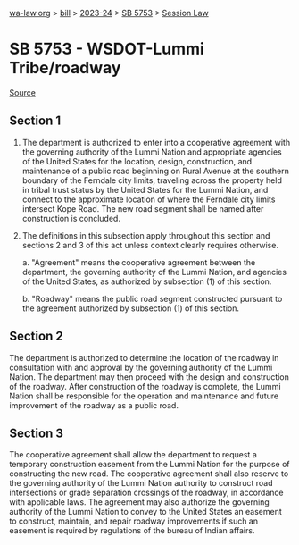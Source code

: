 [wa-law.org](/) > [bill](/bill/) > [2023-24](/bill/2023-24/) > [SB 5753](/bill/2023-24/sb/5753/) > [Session Law](/bill/2023-24/sb/5753/S.SL/)

# SB 5753 - WSDOT-Lummi Tribe/roadway

[Source](http://lawfilesext.leg.wa.gov/biennium/2023-24/Pdf/Bills/Session%20Laws/Senate/5753-S.SL.pdf)

## Section 1
1. The department is authorized to enter into a cooperative agreement with the governing authority of the Lummi Nation and appropriate agencies of the United States for the location, design, construction, and maintenance of a public road beginning on Rural Avenue at the southern boundary of the Ferndale city limits, traveling across the property held in tribal trust status by the United States for the Lummi Nation, and connect to the approximate location of where the Ferndale city limits intersect Kope Road. The new road segment shall be named after construction is concluded.

2. The definitions in this subsection apply throughout this section and sections 2 and 3 of this act unless context clearly requires otherwise.

    a. "Agreement" means the cooperative agreement between the department, the governing authority of the Lummi Nation, and agencies of the United States, as authorized by subsection (1) of this section.

    b. "Roadway" means the public road segment constructed pursuant to the agreement authorized by subsection (1) of this section.

## Section 2
The department is authorized to determine the location of the roadway in consultation with and approval by the governing authority of the Lummi Nation. The department may then proceed with the design and construction of the roadway. After construction of the roadway is complete, the Lummi Nation shall be responsible for the operation and maintenance and future improvement of the roadway as a public road.

## Section 3
The cooperative agreement shall allow the department to request a temporary construction easement from the Lummi Nation for the purpose of constructing the new road. The cooperative agreement shall also reserve to the governing authority of the Lummi Nation authority to construct road intersections or grade separation crossings of the roadway, in accordance with applicable laws. The agreement may also authorize the governing authority of the Lummi Nation to convey to the United States an easement to construct, maintain, and repair roadway improvements if such an easement is required by regulations of the bureau of Indian affairs.

